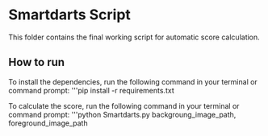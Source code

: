 # Smartdarts Script 
This folder contains the final working script for automatic score calculation. 

## How to run
To install the dependencies, run the following command in your terminal or command prompt:
'''pip install -r requirements.txt

To calculate the score, run the following command in your terminal or command prompt:
'''python Smartdarts.py backgroung_image_path, foreground_image_path



